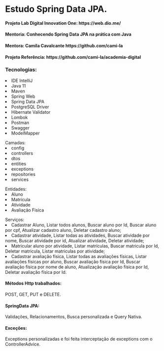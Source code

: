 # Estudo Spring Data JPA.

<h4>Projeto Lab Digital Innovation One: https://web.dio.me/</h4>
<h4>Mentoria: Conhecendo Spring Data JPA na prática com Java</h4>
<h4>Mentora: Camila Cavalcante https://github.com/cami-la</h4>
<h4>Projeto Referência: https://github.com/cami-la/academia-digital</h4>
<p></p>
<dt>
  <h3>Tecnologias:</h3>
  <li>IDE IntelliJ</li>
  <li>Java 11</li>
  <li>Maven</li>
  <li>Spring Web</li>
  <li>Spring Data JPA</li>
  <li>PostgreSQL Driver</li>
  <li>Hibernate Validator</li>
  <li>Lombok</li>
  <li>Postman</li>
  <li>Swagger</li>
  <li>ModelMapper</li>
</dt>
<p></p>
<dt>
  Camadas:
  <li>config</li>
  <li>controllers</li>
  <li>dtos</li>
  <li>entities</li>
  <li>exceptions</li>
  <li>repositories</li>
  <li>services</li>
</dt>
<p></p>
<dt>
  Entidades:
  <li>Aluno</li>
  <li>Matrícula</li>
  <li>Atividade</li>
  <li>Avaliação Fisica</li>
</dt>
<p></p>
<dt>
  Serviços:
  <li>Cadastrar Aluno, Listar todos alunos, Buscar aluno por Id, Buscar aluno por cpf, Atualizar cadastro aluno, Deletar cadastro aluno;</li>
  <li>Cadastrar atividade, Listar todas as atividades, Buscar atividade por nome, Buscar atividade por id, Atualizar atividade, Deletar atividade;</li>
  <li>Matricular aluno por atividade, Listar matrículas, Buscar matricula por Id, Deletar matricula, Listar matriculas por atividade;</li>
  <li>Cadastrar avaliação física, Listar todas as avaliações físicas, Listar avaliações físicas por aluno, Buscar avaliação física por Id, Buscar avaliação física por nome de aluno, Atualização avaliação física por Id, Deletar avaliação física por Id.</li>
</dt>
<p></p>

<h4>Métodos Http trabalhados:</h4>
<p> POST, GET, PUT e DELETE.</p>

<h4>SpringData JPA:</h4>
<p> Validações, Relacionamentos, Busca personalizada e Query Nativa.</p>

<h4>Exceções:</h4>
<p> Exceptions personalizadas e foi feita interceptação de exceptions com o ControllerAdvice.</p>


